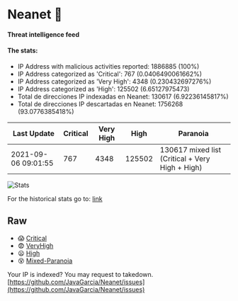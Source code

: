 # Neanet :hocho:
#### Threat intelligence feed
#### The stats:

- IP Address with malicious activities reported: 1886885 (100%)
- IP Address categorized as 'Critical':  767 (0.0406490061662%)
- IP Address categorized as 'Very High':  4348 (0.230432697276%)
- IP Address categorized as 'High':  125502 (6.65127975473)
- Total de direcciones IP indexadas en Neanet:  130617 (6.92236145817%)
- Total de direcciones IP descartadas en Neanet:  1756268 (93.0776385418%)

| Last Update | Critical | Very High | High | Paranoia |
| --- | --- | --- | --- | --- |
| 2021-09-06 09:01:55 | 767 | 4348 | 125502 | 130617 mixed list (Critical + Very High + High)|

![Stats](https://docs.google.com/spreadsheets/d/e/2PACX-1vSnaNMIXVabIpDJjufMlzH7poXnshF3mgd8Is1g9ytUEzVsP5my4Trn8f-xkoLLQ38xpL3HtmUexLo6/pubchart?oid=501124687&format=image)

For the historical stats go to: [link](/stats.csv)
## Raw
- :scream: [Critical](https://raw.githubusercontent.com/JavaGarcia/Neanet/master/blacklists/neanet_critical.txt)
- :fearful: [VeryHigh](https://raw.githubusercontent.com/JavaGarcia/Neanet/master/blacklists/neanet_veryHigh.txtt)
- :frowning: [High](https://raw.githubusercontent.com/JavaGarcia/Neanet/master/blacklists/neanet_high.txt)
- :dizzy_face: [Mixed-Paranoia](https://raw.githubusercontent.com/JavaGarcia/Neanet/master/blacklists/neanet_all.txt)


Your IP is indexed? You may request to takedown. [https://github.com/JavaGarcia/Neanet/issues](https://github.com/JavaGarcia/Neanet/issues)






























































































































































































































































































































































































































































































































































































































































































































































































































































































































































































































































































































































































































































































































































































































































































































































































































































































































































































































































































































































































































































































































































































































































































































































































































































































































































































































































































































































































































































































































































































































































































































































































































































































































































































































































































































































































































































































































































































































































































































































































































































































































































































































































































































































































































































































































































































































































































































































































































































































































































































































































































































































































































































































































































































































































































































































































































































































































































































































































































































































































































































































































































































































































































































































































































































































































































































































































































































































































































































































































































































































































































































































































































































































































































































































































































































































































































































































































































































































































































































































































































































































































































































































































































































































































































































































































































































































































































































































